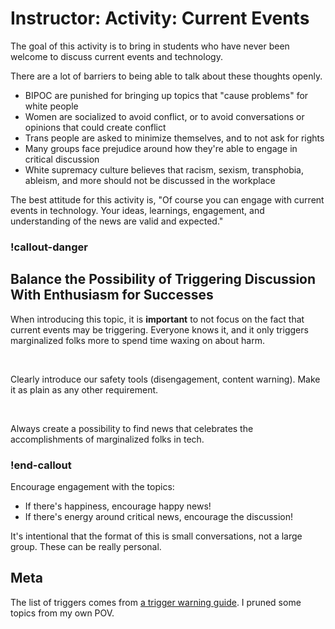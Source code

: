 # Instructor: Activity: Current Events

The goal of this activity is to bring in students who have never been welcome to discuss current events and technology.

There are a lot of barriers to being able to talk about these thoughts openly.

- BIPOC are punished for bringing up topics that "cause problems" for white people
- Women are socialized to avoid conflict, or to avoid conversations or opinions that could create conflict
- Trans people are asked to minimize themselves, and to not ask for rights
- Many groups face prejudice around how they're able to engage in critical discussion
- White supremacy culture believes that racism, sexism, transphobia, ableism, and more should not be discussed in the workplace

The best attitude for this activity is, "Of course you can engage with current events in technology. Your ideas, learnings, engagement, and understanding of the news are valid and expected."

### !callout-danger

## Balance the Possibility of Triggering Discussion With Enthusiasm for Successes

When introducing this topic, it is **important** to not focus on the fact that current events may be triggering. Everyone knows it, and it only triggers marginalized folks more to spend time waxing on about harm.

<br/>

Clearly introduce our safety tools (disengagement, content warning). Make it as plain as any other requirement.

<br/>

Always create a possibility to find news that celebrates the accomplishments of marginalized folks in tech.

### !end-callout

Encourage engagement with the topics:

- If there's happiness, encourage happy news!
- If there's energy around critical news, encourage the discussion!

It's intentional that the format of this is small conversations, not a large group. These can be really personal.

## Meta

The list of triggers comes from [a trigger warning guide](https://trigger-warning-guide.tumblr.com/triggers). I pruned some topics from my own POV.
